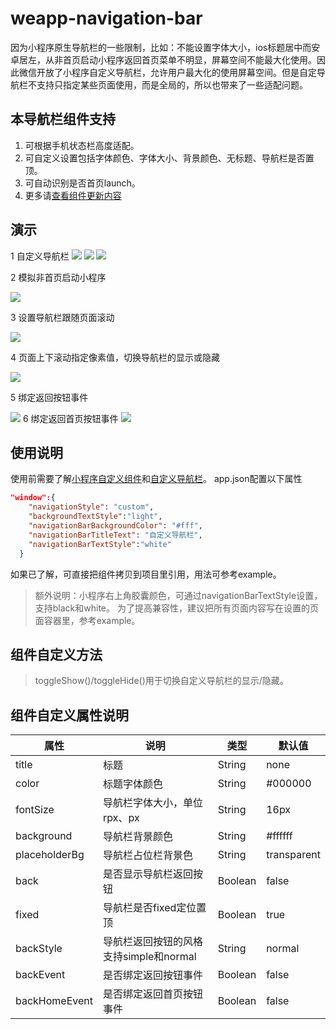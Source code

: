 # weapp-navigation-bar

因为小程序原生导航栏的一些限制，比如：不能设置字体大小，ios标题居中而安卓居左，从非首页启动小程序返回首页菜单不明显，屏幕空间不能最大化使用。因此微信开放了小程序自定义导航栏，允许用户最大化的使用屏幕空间。但是自定导航栏不支持只指定某些页面使用，而是全局的，所以也带来了一些适配问题。
## 本导航栏组件支持
1. 可根据手机状态栏高度适配。
2. 可自定义设置包括字体颜色、字体大小、背景颜色、无标题、导航栏是否置顶。
3. 可自动识别是否首页launch。
4. 更多请[查看组件更新内容](https://github.com/mulook/weapp-navigation-bar/blob/master/CHANGELOG.md)

## 演示
1 自定义导航栏
   <img widt="375" src="https://raw.githubusercontent.com/mulook/weapp-navigation-bar/master/assets/example5.gif">
   <img widt="375" src="https://raw.githubusercontent.com/mulook/weapp-navigation-bar/master/assets/example1.gif">
   <img widt="375" src="https://raw.githubusercontent.com/mulook/weapp-navigation-bar/master/assets/example6.gif">

2 模拟非首页启动小程序

   <img widt="375" src="https://raw.githubusercontent.com/mulook/weapp-navigation-bar/master/assets/example2.gif">

3 设置导航栏跟随页面滚动

   <img widt="375" src="https://raw.githubusercontent.com/mulook/weapp-navigation-bar/master/assets/example3.gif">

4 页面上下滚动指定像素值，切换导航栏的显示或隐藏

   <img widt="375" src="https://raw.githubusercontent.com/mulook/weapp-navigation-bar/master/assets/example4.gif">

5 绑定返回按钮事件

   <img widt="375" src="https://raw.githubusercontent.com/mulook/weapp-navigation-bar/master/assets/example8.gif">
6 绑定返回首页按钮事件

   <img widt="375" src="https://raw.githubusercontent.com/mulook/weapp-navigation-bar/master/assets/example9.gif">
   
## 使用说明
使用前需要了解[小程序自定义组件](https://developers.weixin.qq.com/miniprogram/dev/framework/custom-component/)和[自定义导航栏](https://developers.weixin.qq.com/miniprogram/dev/framework/config.html#window)。
app.json配置以下属性
``` json
"window":{
    "navigationStyle": "custom",
    "backgroundTextStyle":"light",
    "navigationBarBackgroundColor": "#fff",
    "navigationBarTitleText": "自定义导航栏",
    "navigationBarTextStyle":"white"
  }
```
如果已了解，可直接把组件拷贝到项目里引用，用法可参考example。
> 额外说明：小程序右上角胶囊颜色，可通过navigationBarTextStyle设置，支持black和white。
> 为了提高兼容性，建议把所有页面内容写在设置的页面容器里，参考example。
## 组件自定义方法
> toggleShow()/toggleHide()用于切换自定义导航栏的显示/隐藏。
## 组件自定义属性说明
| 属性          | 说明                        | 类型    | 默认值      |
| ------------- | --------------------------- | ------- | ----------- |
| title         | 标题                        | String  | none        |
| color         | 标题字体颜色                | String  | #000000     |
| fontSize      | 导航栏字体大小，单位rpx、px | String  | 16px       |
| background    | 导航栏背景颜色              | String  | #ffffff     |
| placeholderBg | 导航栏占位栏背景色          | String  | transparent |
| back          | 是否显示导航栏返回按钮      | Boolean | false       |
| fixed         | 导航栏是否fixed定位置顶     | Boolean | true        |
| backStyle     | 导航栏返回按钮的风格支持simple和normal| String  | normal |
| backEvent   | 是否绑定返回按钮事件      | Boolean | false       |
| backHomeEvent   | 是否绑定返回首页按钮事件      | Boolean | false       |
